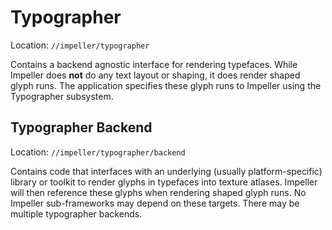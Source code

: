 # Typographer

Location: `//impeller/typographer`

Contains a backend agnostic interface for rendering typefaces. While Impeller does **not** do any text layout or shaping, it does render shaped glyph runs. The application specifies these glyph runs to Impeller using the Typographer subsystem.

## Typographer Backend

Location: `//impeller/typographer/backend`

Contains code that interfaces with an underlying (usually platform-specific)
library or toolkit to render glyphs in typefaces into texture atlases. Impeller
will then reference these glyphs when rendering shaped glyph runs. No Impeller
sub-frameworks may depend on these targets. There may be multiple typographer
backends.
